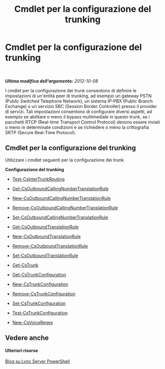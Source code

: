 ﻿---
title: Cmdlet per la configurazione del trunking
TOCTitle: Cmdlet per la configurazione del trunking
ms:assetid: 2c36b03a-b80f-4321-a448-6ba26b9357f8
ms:mtpsurl: https://technet.microsoft.com/it-it/library/Gg416489(v=OCS.15)
ms:contentKeyID: 49300029
ms.date: 08/24/2015
mtps_version: v=OCS.15
ms.translationtype: HT
---

# Cmdlet per la configurazione del trunking

 

_**Ultima modifica dell'argomento:** 2012-10-08_

I cmdlet per la configurazione dei trunk consentono di definire le impostazioni di un'entità peer di trunking, ad esempio un gateway PSTN (Public Switched Telephone Network), un sistema IP-PBX (Public Branch Exchange) o un servizio SBC (Session Border Controller) presso il provider di servizi. Tali impostazioni consentono di configurare diversi aspetti, ad esempio se abilitare o meno il bypass multimediale in questo trunk, se i pacchetti RTCP (Real-time Transport Control Protocol) devono essere inviati o meno in determinate condizioni e se richiedere o meno la crittografia SRTP (Secure Real-Time Protocol).

## Cmdlet per la configurazione del trunking

Utilizzare i cmdlet seguenti per la configurazione dei trunk.

**Configurazione del trunking**

  - [Test-CsInterTrunkRouting](test-csintertrunkrouting.md)

<!-- end list -->

  - [Get-CsOutboundCallingNumberTranslationRule](get-csoutboundcallingnumbertranslationrule.md)

  - [New-CsOutboundCallingNumberTranslationRule](new-csoutboundcallingnumbertranslationrule.md)

  - [Remove-CsOutboundCallingNumberTranslationRule](remove-csoutboundcallingnumbertranslationrule.md)

  - [Set-CsOutboundCallingNumberTranslationRule](set-csoutboundcallingnumbertranslationrule.md)

<!-- end list -->

  -   
    [Get-CsOutboundTranslationRule](get-csoutboundtranslationrule.md)

  -   
    [New-CsOutboundTranslationRule](new-csoutboundtranslationrule.md)

  -   
    [Remove-CsOutboundTranslationRule](remove-csoutboundtranslationrule.md)

  -   
    [Set-CsOutboundTranslationRule](set-csoutboundtranslationrule.md)

<!-- end list -->

  - [Get-CsTrunk](get-cstrunk.md)

<!-- end list -->

  -   
    [Get-CsTrunkConfiguration](get-cstrunkconfiguration.md)

  -   
    [New-CsTrunkConfiguration](new-cstrunkconfiguration.md)

  -   
    [Remove-CsTrunkConfiguration](remove-cstrunkconfiguration.md)

  -   
    [Set-CsTrunkConfiguration](set-cstrunkconfiguration.md)

  -   
    [Test-CsTrunkConfiguration](test-cstrunkconfiguration.md)

<!-- end list -->

  -   
    [New-CsVoiceRegex](new-csvoiceregex.md)

## Vedere anche

#### Ulteriori risorse

[Blog su Lync Server PowerShell](http://go.microsoft.com/fwlink/?linkid=203150%26clcid=0x410)

